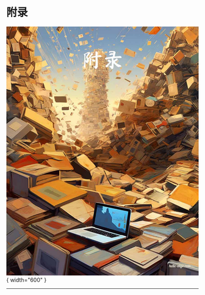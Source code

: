 # 附录

<div class="center-table" markdown>

![附录](../assets/covers/chapter_appendix.jpg){ width="600" }

</div>



-----------------------------------------------------------------

